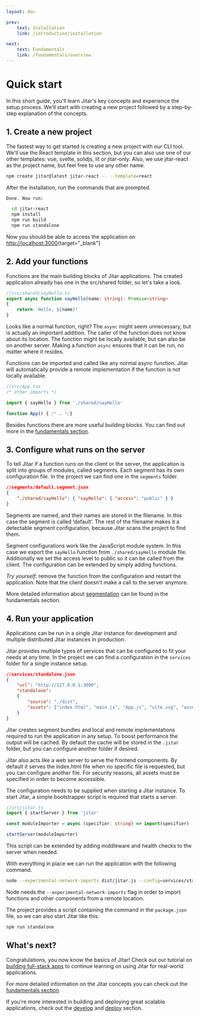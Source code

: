 ```yaml
---
layout: doc

prev:
    text: Installation
    link: /introduction/installation

next:
    text: Fundamentals
    link: /fundamentals/overview
---
```


# Quick start
In this short guide, you'll learn Jitar's key concepts and experience the setup process. We'll start with creating a new project followed by a step-by-step explanation of the concepts.

## 1. Create a new project
The fastest way to get started is creating a new project with our CLI tool. We'll use the React template in this section, but you can also use one of our other templates: vue, svelte, solidjs, lit or jitar-only. Also, we use jitar-react as the project name, but feel free to use any other name.

```bash
npm create jitar@latest jitar-react -- --template=react
```

After the installation, run the commands that are prompted.

```bash
Done. Now run:

  cd jitar-react
  npm install
  npm run build
  npm run standalone
```

Now you should be able to access the application on [http://localhost:3000](http://localhost:3000){target="_blank"}

## 2. Add your functions
Functions are the main building blocks of Jitar applications. The created application already has one in the src/shared folder, so let's take a look.

```ts
//src/shared/sayHello.ts
export async function sayHello(name: string): Promise<string>
{
    return `Hello, ${name}!`
}
```


Looks like a normal function, right? The `async` might seem unnecessary, but is actually an important addition. The caller of the function does not know about its location. The function might be locally available, but can also be on another server. Making a function `async` ensures that it can be run, no matter where it resides.

Functions can be imported and called like any normal async function. Jitar will automatically provide a remote implementation if the function is not locally available.

```ts
//src/App.tsx
/* other imports */

import { sayHello } from './shared/sayHello'

function App() { /* … */}
```

Besides functions there are more useful building blocks. You can find out more in the [fundamentals section](../fundamentals/overview.md).

## 3. Configure what runs on the server
To tell Jitar if a function runs on the client or the server, the application is split into groups of modules, called segments. Each segment has its own configuration file. In the project we can find one in the `segments` folder.

```json
//segments/default.segment.json
{
    "./shared/sayHello": { "sayHello": { "access": "public" } }
}
```

Segments are named, and their names are stored in the filename. In this case the segment is called ‘default’. The rest of the filename makes it a detectable segment configuration, because Jitar scans the project to find them.

Segment configurations work like the JavaScript module system. In this case we export the `sayHello` function from `./shared/sayHello` module file. Additionally we set the access level to public so it can be called from the client. The configuration can be extended by simply adding functions.

*Try yourself:* remove the function from the configuration and restart the application. Note that the client doesn't make a call to the server anymore.

More detailed information about [segmentation](../fundamentals/overview.md#segments) can be found in the fundamentals section.

## 4. Run your application
Applications can be run in a single Jitar instance for development and multiple distributed Jitar instances in production.

Jitar provides multiple types of services that can be configured to fit your needs at any time. In the project we can find a configuration in the `services` folder for a single instance setup.

```json
//services/standalone.json
{
    "url": "http://127.0.0.1:3000",
    "standalone":
    {
        "source": "./dist",
        "assets": ["index.html", "main.js", "App.js", "vite.svg", "assets/**/*"]
    }
}
```

Jitar creates segment bundles and local and remote implementations required to run the application in any setup. To boost performance the output will be cached. By default the cache will be stored in the `.jitar` folder, but you can configure another folder if desired.

Jitar also acts like a web server to serve the frontend components. By default it serves the index.html file when no specific file is requested, but you can configure another file. For security reasons, all assets must be specified in order to become accessible.

The configuration needs to be supplied when starting a Jitar instance. To start Jitar, a simple bootstrapper script is required that starts a server.

```ts
//src/jitar.ts
import { startServer } from 'jitar'

const moduleImporter = async (specifier: string) => import(specifier)

startServer(moduleImporter)
```

This script can be extended by adding middleware and health checks to the server when needed.

With everything in place we can run the application with the following command.

```bash
node --experimental-network-imports dist/jitar.js --config=services/standalone.json
```

Node needs the `--experimental-network-imports` flag in order to import functions and other components from a remote location.

The project provides a script containing the command in the `package.json` file, so we can also start Jitar like this:

```bash
npm run standalone
```

## What's next?
Congratulations, you now know the basics of Jitar! Check out our tutorial on [building full-stack apps](../guides/build-a-full-stack-app) to continue learning on using Jitar for real-world applications.

For more detailed information on the Jitar concepts you can check out the [fundamentals section](../fundamentals/overview.md).

If you're more interested in building and deploying great scalable applications, check out the [develop](../develop/application-structure) and [deploy](../deploy/segmentation) section.